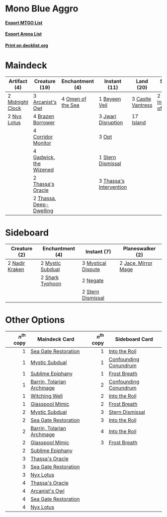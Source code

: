 # Mono Blue Aggro

#### [Export MTGO List](../collection/Mono%20Blue%20Aggro/Mono%20Blue%20Aggro.txt)
#### [Export Arena List](../collection/Mono%20Blue%20Aggro/Mono%20Blue%20Aggro_arena.txt)
#### [Print on decklist.org](http://decklist.org/?deckmain=3%09Arcanist's%20Owl%0A1%09Beyeen%20Veil%0A4%09Brazen%20Borrower%0A3%09Castle%20Vantress%0A4%09Corridor%20Monitor%0A4%09Gadwick,%20the%20Wizened%0A2%09Inscription%20of%20Insight%0A17%09Island%0A3%09Jwari%20Disruption%0A2%09Midnight%20Clock%0A2%09Nyx%20Lotus%0A4%09Omen%20of%20the%20Sea%0A3%09Opt%0A1%09Stern%20Dismissal%0A3%09Thassa's%20Intervention%0A2%09Thassa's%20Oracle%0A2%09Thassa,%20Deep-Dwelling&deckside=2%09Jace,%20Mirror%20Mage%0A2%09Mystic%20Subdual%0A3%09Mystical%20Dispute%0A2%09Nadir%20Kraken%0A2%09Negate%0A2%09Shark%20Typhoon%0A2%09Stern%20Dismissal)
# Maindeck

|                                       Artifact (4)                                        |                                          Creature (19)                                           |                                      Enchantment (4)                                       |                                           Instant (11)                                           |                                         Land (20)                                          |                                            Sorcery (2)                                            |
|-------------------------------------------------------------------------------------------|--------------------------------------------------------------------------------------------------|--------------------------------------------------------------------------------------------|--------------------------------------------------------------------------------------------------|--------------------------------------------------------------------------------------------|---------------------------------------------------------------------------------------------------|
|2 [Midnight Clock](http://gatherer.wizards.com/Pages/Card/Details.aspx?multiverseid=473016)|3 [Arcanist's Owl](http://gatherer.wizards.com/Pages/Card/Details.aspx?multiverseid=473168)       |4 [Omen of the Sea](http://gatherer.wizards.com/Pages/Card/Details.aspx?multiverseid=476309)|1 [Beyeen Veil](http://gatherer.wizards.com/Pages/Card/Details.aspx?multiverseid=491673)          |3 [Castle Vantress](http://gatherer.wizards.com/Pages/Card/Details.aspx?multiverseid=473204)|2 [Inscription of Insight](http://gatherer.wizards.com/Pages/Card/Details.aspx?multiverseid=495611)|
|2 [Nyx Lotus](http://gatherer.wizards.com/Pages/Card/Details.aspx?multiverseid=476486)     |4 [Brazen Borrower](http://gatherer.wizards.com/Pages/Card/Details.aspx?multiverseid=473001)      |                                                                                            |3 [Jwari Disruption](http://gatherer.wizards.com/Pages/Card/Details.aspx?multiverseid=491693)     |17 [Island](http://gatherer.wizards.com/Pages/Card/Details.aspx?multiverseid=439857)        |                                                                                                   |
|                                                                                           |4 [Corridor Monitor](http://gatherer.wizards.com/Pages/Card/Details.aspx?multiverseid=473003)     |                                                                                            |3 [Opt](http://gatherer.wizards.com/Pages/Card/Details.aspx?multiverseid=442948)                  |                                                                                            |                                                                                                   |
|                                                                                           |4 [Gadwick, the Wizened](http://gatherer.wizards.com/Pages/Card/Details.aspx?multiverseid=473010) |                                                                                            |1 [Stern Dismissal](http://gatherer.wizards.com/Pages/Card/Details.aspx?multiverseid=476319)      |                                                                                            |                                                                                                   |
|                                                                                           |2 [Thassa's Oracle](http://gatherer.wizards.com/Pages/Card/Details.aspx?multiverseid=476324)      |                                                                                            |3 [Thassa's Intervention](http://gatherer.wizards.com/Pages/Card/Details.aspx?multiverseid=476323)|                                                                                            |                                                                                                   |
|                                                                                           |2 [Thassa, Deep-Dwelling](http://gatherer.wizards.com/Pages/Card/Details.aspx?multiverseid=476322)|                                                                                            |                                                                                                  |                                                                                            |                                                                                                   |


# Sideboard

|                                      Creature (2)                                       |                                      Enchantment (4)                                      |                                         Instant (7)                                         |                                       Planeswalker (2)                                       |
|-----------------------------------------------------------------------------------------|-------------------------------------------------------------------------------------------|---------------------------------------------------------------------------------------------|----------------------------------------------------------------------------------------------|
|2 [Nadir Kraken](http://gatherer.wizards.com/Pages/Card/Details.aspx?multiverseid=476306)|2 [Mystic Subdual](http://gatherer.wizards.com/Pages/Card/Details.aspx?multiverseid=479577)|3 [Mystical Dispute](http://gatherer.wizards.com/Pages/Card/Details.aspx?multiverseid=473020)|2 [Jace, Mirror Mage](http://gatherer.wizards.com/Pages/Card/Details.aspx?multiverseid=495153)|
|                                                                                         |2 [Shark Typhoon](http://gatherer.wizards.com/Pages/Card/Details.aspx?multiverseid=479587) |2 [Negate](http://gatherer.wizards.com/Pages/Card/Details.aspx?multiverseid=423707)          |                                                                                              |
|                                                                                         |                                                                                           |2 [Stern Dismissal](http://gatherer.wizards.com/Pages/Card/Details.aspx?multiverseid=476319) |                                                                                              |


# Other Options

|*n*<sup>th</sup> copy|                                           Maindeck Card                                            |*n*<sup>th</sup> copy|                                         Sideboard Card                                         |
|--------------------:|----------------------------------------------------------------------------------------------------|--------------------:|------------------------------------------------------------------------------------------------|
|                    1|[Sea Gate Restoration](http://gatherer.wizards.com/Pages/Card/Details.aspx?multiverseid=491706)     |                    1|[Into the Roil](http://gatherer.wizards.com/Pages/Card/Details.aspx?multiverseid=389560)        |
|                    1|[Mystic Subdual](http://gatherer.wizards.com/Pages/Card/Details.aspx?multiverseid=479577)           |                    1|[Confounding Conundrum](http://gatherer.wizards.com/Pages/Card/Details.aspx?multiverseid=495607)|
|                    1|[Sublime Epiphany](http://gatherer.wizards.com/Pages/Card/Details.aspx?multiverseid=488254)         |                    1|[Frost Breath](http://gatherer.wizards.com/Pages/Card/Details.aspx?multiverseid=220284)         |
|                    1|[Barrin, Tolarian Archmage](http://gatherer.wizards.com/Pages/Card/Details.aspx?multiverseid=488247)|                    2|[Confounding Conundrum](http://gatherer.wizards.com/Pages/Card/Details.aspx?multiverseid=495607)|
|                    1|[Witching Well](http://gatherer.wizards.com/Pages/Card/Details.aspx?multiverseid=473036)            |                    2|[Into the Roil](http://gatherer.wizards.com/Pages/Card/Details.aspx?multiverseid=389560)        |
|                    1|[Glasspool Mimic](http://gatherer.wizards.com/Pages/Card/Details.aspx?multiverseid=491688)          |                    2|[Frost Breath](http://gatherer.wizards.com/Pages/Card/Details.aspx?multiverseid=220284)         |
|                    2|[Mystic Subdual](http://gatherer.wizards.com/Pages/Card/Details.aspx?multiverseid=479577)           |                    3|[Stern Dismissal](http://gatherer.wizards.com/Pages/Card/Details.aspx?multiverseid=476319)      |
|                    2|[Sea Gate Restoration](http://gatherer.wizards.com/Pages/Card/Details.aspx?multiverseid=491706)     |                    3|[Into the Roil](http://gatherer.wizards.com/Pages/Card/Details.aspx?multiverseid=389560)        |
|                    2|[Barrin, Tolarian Archmage](http://gatherer.wizards.com/Pages/Card/Details.aspx?multiverseid=488247)|                    4|[Into the Roil](http://gatherer.wizards.com/Pages/Card/Details.aspx?multiverseid=389560)        |
|                    2|[Glasspool Mimic](http://gatherer.wizards.com/Pages/Card/Details.aspx?multiverseid=491688)          |                    3|[Frost Breath](http://gatherer.wizards.com/Pages/Card/Details.aspx?multiverseid=220284)         |
|                    2|[Sublime Epiphany](http://gatherer.wizards.com/Pages/Card/Details.aspx?multiverseid=488254)         |                     |                                                                                                |
|                    3|[Thassa's Oracle](http://gatherer.wizards.com/Pages/Card/Details.aspx?multiverseid=476324)          |                     |                                                                                                |
|                    3|[Sea Gate Restoration](http://gatherer.wizards.com/Pages/Card/Details.aspx?multiverseid=491706)     |                     |                                                                                                |
|                    3|[Nyx Lotus](http://gatherer.wizards.com/Pages/Card/Details.aspx?multiverseid=476486)                |                     |                                                                                                |
|                    4|[Thassa's Oracle](http://gatherer.wizards.com/Pages/Card/Details.aspx?multiverseid=476324)          |                     |                                                                                                |
|                    4|[Arcanist's Owl](http://gatherer.wizards.com/Pages/Card/Details.aspx?multiverseid=473168)           |                     |                                                                                                |
|                    4|[Sea Gate Restoration](http://gatherer.wizards.com/Pages/Card/Details.aspx?multiverseid=491706)     |                     |                                                                                                |
|                    4|[Nyx Lotus](http://gatherer.wizards.com/Pages/Card/Details.aspx?multiverseid=476486)                |                     |                                                                                                |

